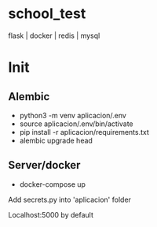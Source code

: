 # school_test
flask | docker | redis | mysql

# Init
## Alembic
- python3 -m venv aplicacion/.env
- source aplicacion/.env/bin/activate
- pip install -r aplicacion/requirements.txt
- alembic upgrade head

## Server/docker
- docker-compose up

Add secrets.py into 'aplicacion' folder

Localhost:5000 by default
